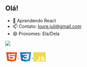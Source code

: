 ## Olá!

- 🌱 Aprendendo React
- 📫 Contato: loure.juli@gmail.com
- 😄 Pronomes: Ela/Dela

<div>
  <a href="https://beacons.ai/Joullie">
  <img height="180em" src="https://github-readme-stats.vercel.app/api?username=joullie&show_icons=true&theme=dracula&include_all_commits=true&count_private=true"/>
  
</div>
  
<div style="display: inline_block"><br>
   <img align="center" alt="Joullie-HTML" height="30" width="40" src="https://raw.githubusercontent.com/devicons/devicon/master/icons/html5/html5-original.svg">
   <img align="center" alt="Joullie-CSS" height="30" width="40" src="https://raw.githubusercontent.com/devicons/devicon/master/icons/css3/css3-original.svg">
   <img align="center" alt="Joullie-Js" height="30" width="40" src="https://raw.githubusercontent.com/devicons/devicon/master/icons/javascript/javascript-plain.svg">
  </div>
  
  
